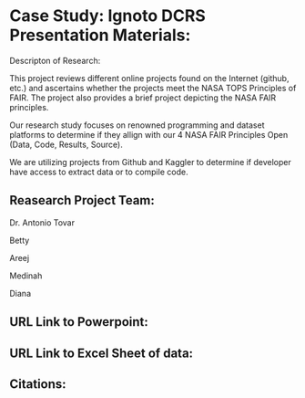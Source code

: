 # Case Study: Ignoto DCRS Presentation Materials: 

Descripton of Research: 

This project reviews different online projects found on the Internet (github, etc.) and ascertains whether the projects meet the NASA TOPS Principles of FAIR. 
The project also provides a brief project depicting the NASA FAIR principles. 

Our research study focuses on renowned programming and dataset platforms to determine if they allign with our 4 NASA FAIR Principles Open (Data, Code, Results, Source). 

We are utilizing projects from Github and Kaggler to determine if developer have access to extract data or to compile code. 

## Reasearch Project Team: 
 
Dr. Antonio Tovar

Betty 

Areej 

Medinah 

Diana 
## URL Link to Powerpoint: 

## URL Link to Excel Sheet of data: 

## Citations:


